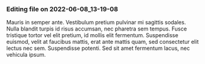 

### Editing file on 2022-06-08_13-19-08

Mauris in semper ante. Vestibulum pretium pulvinar mi sagittis sodales. Nulla blandit turpis id risus accumsan, nec pharetra sem tempus. Fusce tristique tortor vel elit pretium, id mollis elit fermentum. Suspendisse euismod, velit at faucibus mattis, erat ante mattis quam, sed consectetur elit lectus nec sem. Suspendisse potenti. Sed sit amet fermentum lacus, nec vehicula ipsum.


